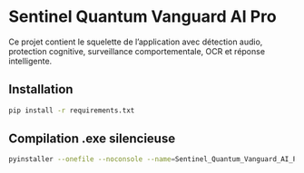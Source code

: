 
# Sentinel Quantum Vanguard AI Pro

Ce projet contient le squelette de l’application avec détection audio, protection cognitive, surveillance comportementale, OCR et réponse intelligente.

## Installation

```bash
pip install -r requirements.txt
```

## Compilation .exe silencieuse

```bash
pyinstaller --onefile --noconsole --name=Sentinel_Quantum_Vanguard_AI_Pro main.py
```
